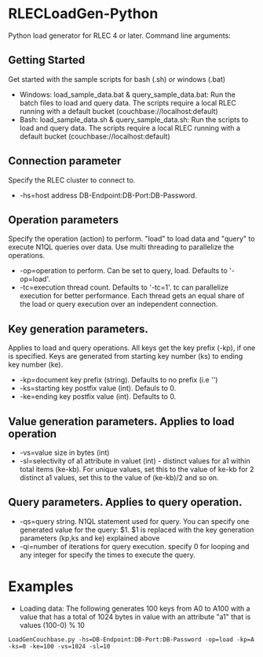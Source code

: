 # RLECLoadGen-Python
Python load generator for RLEC 4 or later. Command line arguments:

## Getting Started
Get started with the sample scripts for bash (.sh) or windows (.bat)
* Windows: load_sample_data.bat & query_sample_data.bat: Run the batch files to load and query data. The scripts require a local RLEC running with a default bucket (couchbase://localhost:default)
* Bash: load_sample_data.sh & query_sample_data.sh: Run the scripts to load and query data. The scripts require a local RLEC running with a default bucket (couchbase://localhost:default)

## Connection parameter
Specify the RLEC cluster to connect to.
* -hs=host address DB-Endpoint:DB-Port:DB-Password.

## Operation parameters
Specify the operation (action) to perform. "load" to load data and "query" to execute N1QL queries over data. Use multi threading to parallelize the operations. 
* -op=operation to perform. Can be set to query, load. Defaults to '-op=load'.
* -tc=execution thread count. Defaults to '-tc=1'. tc can parallelize execution for better performance. Each thread gets an equal share of the load or query execution over an independent connection.

## Key generation parameters. 
Applies to load and query operations. All keys get the key prefix (-kp), if one is specified. Keys are generated from starting key number (ks) to ending key number (ke). 
* -kp=document key prefix (string). Defaults to no prefix (i.e '')
* -ks=starting key postfix value (int). Defauls to 0.
* -ke=ending key postfix value (int). Defaults to 0.

## Value generation parameters. Applies to load operation
* -vs=value size in bytes (int)
* -sl=selectivity of a1 attribute in valuet (int) - distinct values for a1 within total items (ke-kb). For unique values, set this to the value of ke-kb for 2 distinct a1 values, set this to the value of (ke-kb)/2 and so on.

## Query parameters. Applies to query operation.
* -qs=query string. N1QL statement used for query. You can specify one generated value for the query: $1. $1 is replaced with the key generation parameters (kp,ks and ke) explained above
* -qi=number of iterations for query execution. specify 0 for looping and any integer for specify the times to execute the query.

# Examples
* Loading data: The following generates 100 keys from A0 to A100 with a value that has a total of 1024 bytes in value with an attribute "a1" that is values (100-0) % 10

```LoadGenCouchbase.py -hs=DB-Endpoint:DB-Port:DB-Password -op=load -kp=A -ks=0 -ke=100 -vs=1024 -sl=10```

